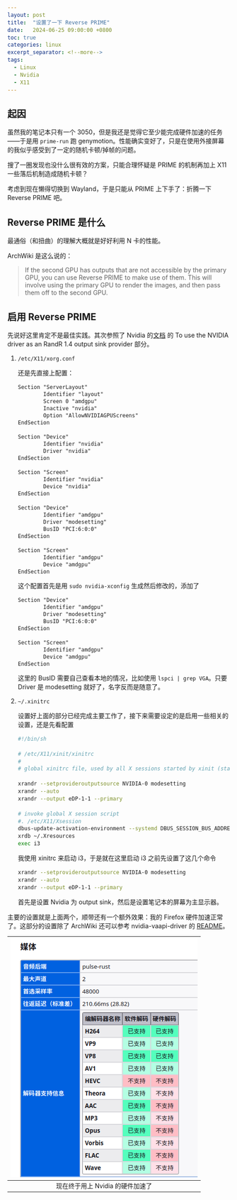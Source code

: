 ```yaml
---
layout: post
title:  "设置了一下 Reverse PRIME"
date:   2024-06-25 09:00:00 +0800
toc: true
categories: linux 
excerpt_separator: <!--more-->
tags: 
  - Linux
  - Nvidia
  - X11
---
```


## 起因

虽然我的笔记本只有一个 3050，但是我还是觉得它至少能完成硬件加速的任务——于是用 `prime-run` 跑 genymotion。性能确实变好了，只是在使用外接屏幕的我似乎感受到了一定的随机卡顿/掉帧的问题。  

搜了一圈发现也没什么很有效的方案，只能合理怀疑是 PRIME 的机制再加上 X11 一些落后机制造成随机卡顿？

考虑到现在懒得切换到 Wayland，于是只能从 PRIME 上下手了：折腾一下 Reverse PRIME 吧。

<!--more-->

## Reverse PRIME 是什么

最通俗（和扭曲）的理解大概就是好好利用 N 卡的性能。  

ArchWiki 是这么说的：  

>If the second GPU has outputs that are not accessible by the primary GPU, you can use Reverse PRIME to make use of them. This will involve using the primary GPU to render the images, and then pass them off to the second GPU. 

## 启用 Reverse PRIME

先说好这里肯定不是最佳实践。其次参照了 Nvidia 的[文档](https://us.download.nvidia.com/XFree86/Linux-x86_64/550.54.14/README/randr14.html) 的 To use the NVIDIA driver as an RandR 1.4 output sink provider 部分。  

1. `/etc/X11/xorg.conf`

    还是先直接上配置：
    ```
    Section "ServerLayout"
            Identifier "layout"
            Screen 0 "amdgpu"
            Inactive "nvidia"
            Option "AllowNVIDIAGPUScreens"
    EndSection

    Section "Device"
            Identifier "nvidia"
            Driver "nvidia"
    EndSection

    Section "Screen"
            Identifier "nvidia"
            Device "nvidia"
    EndSection

    Section "Device"
            Identifier "amdgpu"
            Driver "modesetting"
            BusID "PCI:6:0:0"
    EndSection

    Section "Screen"
            Identifier "amdgpu"
            Device "amdgpu"
    EndSection
    ```  

    这个配置首先是用 `sudo nvidia-xconfig` 生成然后修改的，添加了
    ```
    Section "Device"
            Identifier "amdgpu"
            Driver "modesetting"
            BusID "PCI:6:0:0"
    EndSection

    Section "Screen"
            Identifier "amdgpu"
            Device "amdgpu"
    EndSection
    ```
    这里的 BusID 需要自己查看本地的情况，比如使用 `lspci | grep VGA`。只要 Driver 是 modesetting 就好了，名字反而是随意了。  

2. `~/.xinitrc`

    设置好上面的部分已经完成主要工作了，接下来需要设定的是启用一些相关的设置，还是先看配置

    ```sh
    #!/bin/sh

    # /etc/X11/xinit/xinitrc
    #
    # global xinitrc file, used by all X sessions started by xinit (startx)

    xrandr --setprovideroutputsource NVIDIA-0 modesetting
    xrandr --auto
    xrandr --output eDP-1-1 --primary

    # invoke global X session script
    #. /etc/X11/Xsession
    dbus-update-activation-environment --systemd DBUS_SESSION_BUS_ADDRESS DISPLAY XAUTHORITY
    xrdb ~/.Xresources
    exec i3
    ```  

    我使用 xinitrc 来启动 i3，于是就在这里启动 i3 之前先设置了这几个命令

    ```sh
    xrandr --setprovideroutputsource NVIDIA-0 modesetting
    xrandr --auto
    xrandr --output eDP-1-1 --primary
    ```

    首先是设置 Nvidia 为 output sink，然后是设置笔记本的屏幕为主显示器。  

主要的设置就是上面两个，顺带还有一个额外效果：我的 Firefox 硬件加速正常了。这部分的设置除了 ArchWiki 还可以参考 nvidia-vaapi-driver 的 [README](https://github.com/elFarto/nvidia-vaapi-driver/#firefox)。

|![alt text](/assets/2024-06-24-nvidia-reverse-prime/image.png)|
|:--:|
|现在终于用上 Nvidia 的硬件加速了|